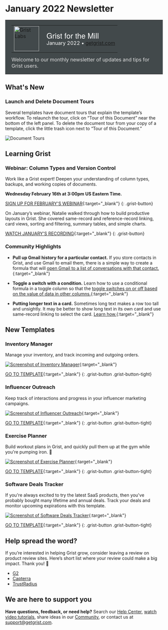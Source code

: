 # January 2022 Newsletter

<style>
  /* restore some poorly overridden defaults */
  .newsletter-header .table {
    background-color: initial;
    border: initial;
  }
  .newsletter-header .table > tbody > tr > td {
    padding: initial;
    border: initial;
    vertical-align: initial;
  }
  .newsletter-header img.header-img {
    padding: initial;
    max-width: initial;
    display: initial;
    padding: initial;
    line-height: initial;
    background-color: initial;
    border: initial;
    border-radius: initial;
    margin: initial;
  }

  /* copy newsletter styles, with a prefix for sufficient specificity */
  .newsletter-header .header {
    border: none;
    padding: 0;
    margin: 0;
  }
  .newsletter-header table > tbody > tr > td.header-image {
    width: 80px;
    padding-right: 16px;
  }
  .newsletter-header table > tbody > tr > td.header-text {
    background-color: #42494B;
    padding: 16px 20px;
  }
  .newsletter-header table.header-top {
    border: none;
    padding: 0;
    margin: 0;
    width: 100%;
  }
  .header-title {
    font-family: Helvetica Neue, Helvetica, Arial, sans-serif;
    font-size: 24px;
    line-height: 28px;
    color: #FFFFFF;
  }
  .header-month {
    color: #FFFFFF;
  }
  .header-welcome {
    margin-top: 12px;
    color: #FFFFFF;
  }
</style>
<div class="newsletter-header">
<table class="header" cellpadding="0" cellspacing="0" border="0"><tr>
  <td class="header-text">
    <table class="header-top"><tr>
      <td class="header-image">
        <a href="https://www.getgrist.com">
          <img class="header-img" srcimages/newsletters/grist-labs.png" width="80" height="80" alt="Grist Labs" border="0">
        </a>
      </td>
      <td class="header-top-text">
        <div class="header-title">Grist for the Mill</div>
        <div class="header-month">January 2022
          &#8226; <a href="https://www.getgrist.com/">getgrist.com</a></div>
      </td>
    </tr></table>
    <div class="header-welcome" style="color: #e0e0e0;">
      Welcome to our monthly newsletter of updates and tips for Grist users.
    </div>
  </td>
</tr></table>
</div>

## What's New

### Launch and Delete Document Tours

Several templates have document tours that explain the template’s workflow. To relaunch the tour, click on “Tour of this Document” near the bottom of the left panel. To delete the document tour from your copy of a template, click the little trash icon next to “Tour of this Document.”

![Document Tours](images/newsletters/2022-01/delete-doc-tour.png)

## Learning Grist

### Webinar: Column Types and Version Control

Work like a Grist expert! Deepen your understanding of column types, backups, and working copies of documents.

**Wednesday February 16th at 3:00pm US Eastern Time.**

[SIGN UP FOR FEBRUARY'S WEBINAR](https://www.getgrist.com/learn-grist-webinar/){:target="\_blank"}
{: .grist-button}

On January’s webinar, Natalie walked through how to build productive layouts in Grist. She covered same-record and reference-record linking, card views, sorting and filtering, summary tables, and simple charts.

[WATCH JANUARY'S RECORDING](https://www.youtube.com/watch?v=QZnKhtqJR0c){:target="\_blank"}
{: .grist-button}

### Community Highlights

* **Pull up Gmail history for a particular contact.** If you store contacts in Grist, and use Gmail to email them, there is a simple way to create a formula that will [open Gmail to a list of conversations with that contact.](https://community.getgrist.com/t/pull-up-gmail-history-for-a-particular-contact/){:target="\_blank"}

* **Toggle a switch with a condition.** Learn how to use a conditional formula in a toggle column so that the [toggle switches on or off based on the value of data in other columns.](https://community.getgrist.com/t/toggle-a-switch-with-a-condition/){:target="\_blank"}

* **Putting longer text in a card.** Sometimes long text makes a row too tall and unsightly. It may be better to show long text in its own card and use same-record linking to select the card. [Learn how.](https://community.getgrist.com/t/dealing-with-larger-text-blocks/484){:target="\_blank"}

## New Templates

### Inventory Manager

Manage your inventory, and track incoming and outgoing orders.

[![Screenshot of Inventory Manager](images/newsletters/2022-01/inventory-manager.png)](https://templates.getgrist.com/sXsBGDTKau1F/Inventory-Manager){:target="\_blank"}

[GO TO TEMPLATE](https://templates.getgrist.com/sXsBGDTKau1F/Inventory-Manager){:target="\_blank"}
{: .grist-button .grist-button-tight}

### Influencer Outreach

Keep track of interactions and progress in your influencer marketing campaigns.

[![Screenshot of Influencer Outreach](images/newsletters/2022-01/influencer-outreach.png)](https://templates.getgrist.com/qPxe3srL7H28/Influencer-Outreach){:target="\_blank"}

[GO TO TEMPLATE](https://templates.getgrist.com/qPxe3srL7H28/Influencer-Outreach){:target="\_blank"}
{: .grist-button .grist-button-tight}

### Exercise Planner

Build workout plans in Grist, and quickly pull them up at the gym while you're pumping iron. 💪

[![Screenshot of Exercise Planner](images/newsletters/2022-01/exercise-planner.png)](https://templates.getgrist.com/gJ1Szp21g5wr/Exercise-Planner/){:target="\_blank"}

[GO TO TEMPLATE](https://templates.getgrist.com/gJ1Szp21g5wr/Exercise-Planner/){:target="\_blank"}
{: .grist-button .grist-button-tight}

### Software Deals Tracker

If you're always excited to try the latest SaaS products, then you've probably bought many lifetime and annual deals. Track your deals and monitor upcoming expirations with this template.

[![Screenshot of Software Deals Tracker](images/newsletters/2022-01/software-deals.png)](https://templates.getgrist.com/viyGsuqvNF1D/Software-Deals-Tracker/){:target="\_blank"}

[GO TO TEMPLATE](https://templates.getgrist.com/viyGsuqvNF1D/Software-Deals-Tracker/){:target="\_blank"}
{: .grist-button .grist-button-tight}

## Help spread the word?
If you’re interested in helping Grist grow, consider leaving a review on product review sites. Here’s  short list where your review could make a big impact. Thank you! 🙏


* [G2](https://www.g2.com/products/grist/)
* [Capterra](https://www.capterra.com/p/232821/Grist/)
* [TrustRadius](https://www.trustradius.com/products/grist/)

## We are here to support you

**Have questions, feedback, or need help?** Search our [Help Center](../en/index.md), [watch video
tutorials](https://www.youtube.com/channel/UCx0ioQrrC-bIrkmZ7ZULr0g/playlists), share ideas in our
[Community](https://community.getgrist.com), or contact us at <support@getgrist.com>.